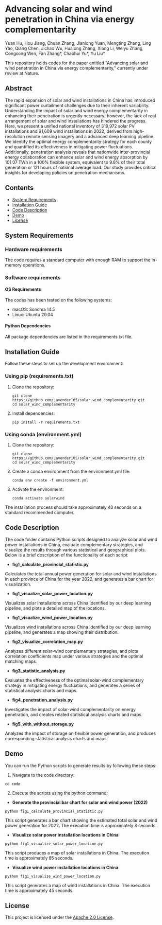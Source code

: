 # Advancing solar and wind penetration in China via energy complementarity
Yuan Hu, Hou Jiang, Chuan Zhang, Jianlong Yuan, Mengting Zhang, Ling Yao, Qiang Chen, Jichao Wu, Hualong Zhang, Xiang Li, Weiyu Zhang, Congcong Wen, Fan Zhang*, Chaohui Yu*, Yu Liu*

This repository holds codes for the paper entitled "Advancing solar and wind penetration in China via energy complementarity," currently under review at Nature.

## Abstract
The rapid expansion of solar and wind installations in China has introduced significant power curtailment challenges due to their inherent variability. Understanding the impact of solar and wind energy complementarity in enhancing their penetration is urgently necessary; however, the lack of real arrangement of solar and wind installations has hindered the progress. Here, we present a unified national inventory of 319,972 solar PV installations and 91,609 wind installations in 2022, derived from high-resolution remote sensing imagery and a advanced deep learning pipeline. We identify the optimal energy complementarity strategy for each county and quantified its effectiveness in mitigating power fluctuations.  Additionally, penetration analysis reveals that nationwide inter-provincial energy collaboration can enhance solar and wind energy absorption by 101.07 TWh in a 100% flexible system, equivalent to 9.8% of their total generation or 121 hours of national average load. Our study provides critical insights for developing policies on penetration mechanisms.

## Contents
- [System Requirements](#system-requirements)
- [Installation Guide](#installation-guide)
- [Code Description](#code-description)
- [Demo](#demo)
- [License](#license)

## System Requirements
### Hardware requirements
The code requires a standard computer with enough RAM to support the in-memory operations.

### Software requirements
#### OS Requirements
The codes has been tested on the following systems:

- macOS: Sonoma 14.5
- Linux: Ubuntu 20.04

#### Python Dependencies
All package dependencies are listed in the requirements.txt file.

## Installation Guide
Follow these steps to set up the development environment:

### Using pip (requirements.txt)

1. Clone the repository:
   ```
   git clone https://github.com/Lavender105/solar_wind_complementarity.git
   cd solar_wind_complementarity
   ```
2. Install dependencies:
   ```
   pip install -r requirements.txt
   ```
### Using conda (environment.yml)
1. Clone the repository:
   ```
   git clone https://github.com/Lavender105/solar_wind_complementarity.git
   cd solar_wind_complementarity
   ```
2. Create a conda environment from the environment.yml file:
   ```
   conda env create -f environment.yml
   ```
3. Activate the environment:
   ```
   conda activate solarwind
   ```
The installation process should take approximately 40 seconds on a standard recommended computer.

## Code Description

The code folder contains Python scripts designed to analyze solar and wind power installations in China, evaluate complementary strategies, and visualize the results through various statistical and geographical plots. Below is a brief description of the functionality of each script:

- **fig1_calculate_provincial_statistic.py**

Calculates the total annual power generation for solar and wind installations in each province of China for the year 2022, and generates a bar chart for visualization.

- **fig1_visualize_solar_power_location.py**

Visualizes solar installations across China identified by our deep learning pipeline, and plots a detailed map of the locations.

- **fig1_visualize_wind_power_location.py**
  
Visualizes wind installations across China identified by our deep learning pipeline, and generates a map showing their distribution.

- **fig2_visualize_correlation_map.py**
  
Analyzes different solar-wind complementary strategies, and plots correlation coefficients map under various strategies and the optimal matching maps.

- **fig3_statistic_analysis.py**

Evaluates the effectiveness of the optimal solar-wind complementary strategy in mitigating energy fluctuations, and generates a series of statistical analysis charts and maps.

- **fig4_penetration_analysis.py**
  
Investigates the impact of solar-wind complementarity on energy penetration, and creates related statistical analysis charts and maps.

- **fig5_with_without_storage.py**
  
Analyzes the impact of storage on flexible power generation, and produces corresponding statistical analysis charts and maps.

## Demo
You can run the Python scripts to generate results by following these steps:
1.	Navigate to the code directory:
   ```
   cd code
   ```
2.	Execute the scripts using the python command:
   - **Generate the provincial bar chart for solar and wind power (2022)**
  ```
  python fig1_calculate_provincial_statistic.py
  ```
This script generates a bar chart showing the estimated total solar and wind power generation for 2022. The execution time is approximately 8 seconds.
   - **Visualize solar power installation locations in China**
  ```
  python fig1_visualize_solar_power_location.py
  ```
This script produces a map of solar installations in China. The execution time is approximately 85 seconds.
   - **Visualize wind power installation locations in China**
  ```
  python fig1_visualize_wind_power_location.py
  ```
This script generates a map of wind installations in China. The execution time is approximately 45 seconds.

## License
This project is licensed under the [Apache 2.0 License](LICENSE).
